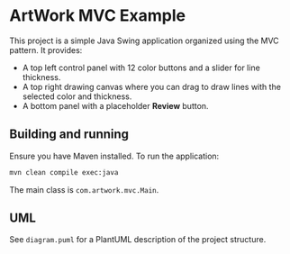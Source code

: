 # ArtWork MVC Example

This project is a simple Java Swing application organized using the MVC pattern. It provides:

- A top left control panel with 12 color buttons and a slider for line thickness.
- A top right drawing canvas where you can drag to draw lines with the selected color and thickness.
- A bottom panel with a placeholder **Review** button.

## Building and running

Ensure you have Maven installed. To run the application:

```bash
mvn clean compile exec:java
```

The main class is `com.artwork.mvc.Main`.

## UML

See `diagram.puml` for a PlantUML description of the project structure.

